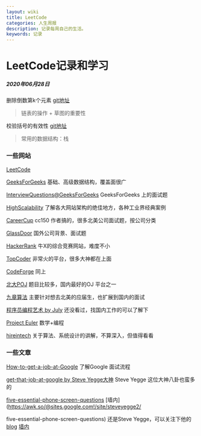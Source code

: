 ```yaml
---
layout: wiki
title: LeetCode
categories: 人生周报
description: 记录每周自己的生活。
keywords: 记录
---
```


# LeetCode记录和学习

##### 2020年06月28日 

删除倒数第k个元素 [git地址](https://github.com/AndiHappy/risk-google/blob/master/src/main/java/L19.java)

> 链表的操作 + 草图的重要性

校验括号的有效性 [git地址](https://github.com/AndiHappy/risk-google/blob/master/src/main/java/L20.java)

> 常用的数据结构：栈


### 一些网站

[LeetCode](http://oj.leetcode.com/)

[GeeksForGeeks](http://www.geeksforgeeks.org/) 基础、高级数据结构，覆盖面很广

[InterviewQuestions@GeeksForGeeks](http://www.geeksforgeeks.org/forums/forum/interview-questions/) GeeksForGeeks 上的面试题

[HighScalability](http://highscalability.com/) 了解各大网站架构的绝佳地方，各种工业界经典案例

[CareerCup](http://www.careercup.com/) cc150 作者搞的，很多北美公司面试题，按公司分类

[GlassDoor](http://www.glassdoor.com/) 国外公司背景、面试题

[HackerRank](https://www.hackerrank.com/) 牛X的综合竞赛网站，难度不小

[TopCoder](http://www.topcoder.com/) 非常火的平台，很多大神都在上面

[CodeForge](http://www.codeforge.com/) 同上

[北大POJ](http://poj.org/) 题目比较多，国内最好的OJ 平台之一

[九章算法](http://ninechapter.com/) 主要针对想去北美的应届生，也扩展到国内的面试

[程序员编程艺术 by July](https://github.com/julycoding/The-Art-Of-Programming-By-July/blob/master/ebook/zh/Readme.md) 还没看过，找国内工作的可以了解下

[Project Euler](https://projecteuler.net) 数学+编程

[hireintech](http://www.hiredintech.com/) 关于算法、系统设计的讲解，不算深入，但值得看看


### 一些文章

[How-to-get-a-job-at-Google](http://dondodge.typepad.com/the_next_big_thing/2010/09/how-to-get-a-job-at-google-interview-questions-hiring-process.html) 了解Google 面试流程

[get-that-job-at-google by Steve Yegge大神](http://steve-yegge.blogspot.com/2008/03/get-that-job-at-google.html) Steve Yegge 这位大神八卦也蛮多的

[five-essential-phone-screen-questions](https://sites.google.com/site/steveyegge2/five-essential-phone-screen-questions) [墙内](https://awk.so/@sites.google.com!/site/steveyegge2/

five-essential-phone-screen-questions) 还是Steve Yegge，可以关注下他的[blog](http://steve-yegge.blogspot.com/) [墙内](https://awk.so/@sites.google.com!/site/steveyegge2/blog-rants)